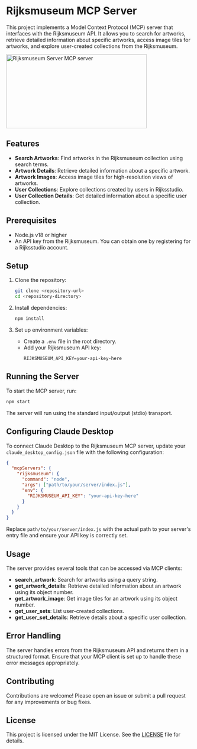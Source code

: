 # Rijksmuseum MCP Server

This project implements a Model Context Protocol (MCP) server that interfaces with the Rijksmuseum API. It allows you to search for artworks, retrieve detailed information about specific artworks, access image tiles for artworks, and explore user-created collections from the Rijksmuseum.

<a href="https://glama.ai/mcp/servers/4rmiexp64y"><img width="380" height="200" src="https://glama.ai/mcp/servers/4rmiexp64y/badge" alt="Rijksmuseum Server MCP server" /></a>

## Features

- **Search Artworks**: Find artworks in the Rijksmuseum collection using search terms.
- **Artwork Details**: Retrieve detailed information about a specific artwork.
- **Artwork Images**: Access image tiles for high-resolution views of artworks.
- **User Collections**: Explore collections created by users in Rijksstudio.
- **User Collection Details**: Get detailed information about a specific user collection.

## Prerequisites

- Node.js v18 or higher
- An API key from the Rijksmuseum. You can obtain one by registering for a Rijksstudio account.

## Setup

1. Clone the repository:
   ```bash
   git clone <repository-url>
   cd <repository-directory>
   ```

2. Install dependencies:
   ```bash
   npm install
   ```

3. Set up environment variables:
   - Create a `.env` file in the root directory.
   - Add your Rijksmuseum API key:
     ```
     RIJKSMUSEUM_API_KEY=your-api-key-here
     ```

## Running the Server

To start the MCP server, run:

```bash
npm start
```

The server will run using the standard input/output (stdio) transport.

## Configuring Claude Desktop

To connect Claude Desktop to the Rijksmuseum MCP server, update your `claude_desktop_config.json` file with the following configuration:

```json
{
  "mcpServers": {
    "rijksmuseum": {
      "command": "node",
      "args": ["path/to/your/server/index.js"],
      "env": {
        "RIJKSMUSEUM_API_KEY": "your-api-key-here"
      }
    }
  }
}
```

Replace `path/to/your/server/index.js` with the actual path to your server's entry file and ensure your API key is correctly set.

## Usage

The server provides several tools that can be accessed via MCP clients:

- **search_artwork**: Search for artworks using a query string.
- **get_artwork_details**: Retrieve detailed information about an artwork using its object number.
- **get_artwork_image**: Get image tiles for an artwork using its object number.
- **get_user_sets**: List user-created collections.
- **get_user_set_details**: Retrieve details about a specific user collection.

## Error Handling

The server handles errors from the Rijksmuseum API and returns them in a structured format. Ensure that your MCP client is set up to handle these error messages appropriately.

## Contributing

Contributions are welcome! Please open an issue or submit a pull request for any improvements or bug fixes.

## License

This project is licensed under the MIT License. See the [LICENSE](LICENSE) file for details.


